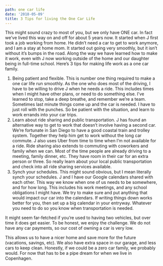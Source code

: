 ```yaml
---
path: one car life
date: '2018-05-09'
title: 3 Tips for living the One Car Life
---
```

This might sound crazy to most of you, but we only have ONE car.  In fact we’ve lived this way on and off for about 5 years now.  It started when J first took a job working from home.  He didn’t need a car to get to work anymore, and I am a stay at home mom.  It started out going very smoothly, but it isn’t without it’s bumps in the road.  Along the way we have learned how to make it work, even with J now working outside of the home and our daughter being in full-time school.  Here’s 3 tips for making life work as a one car family.



1. Being patient and flexible.  This is number one thing required to make a one car life run smoothly.  As the one who does most of the driving, I have to be willing to drive J when he needs a ride.  This includes times when I might have other plans, or need to do something else.  I’ve learned to stop, take a deep breathe, and remember we’re a team.  Sometimes last minute things come up and the car is needed.  I have to just roll with the punches.  So be patient with the situation, and learn to work errands into your car trips.
2. Learn about ride sharing and public transportation. J has found an alternative way to get to work that doesn’t involve having a second car.  We’re fortunate in San Diego to have a good coastal train and trolley system.  Together they help him get to work without the long car commute.  J also uses Uber from time to time when I’m not available for a ride.  Ride sharing also extends to commuting with coworkers and family when we can.  Most of the time people are already driving to a meeting, family dinner, etc.  They have room in their car for an extra person or three.  So really learn about your local public transportation and check into all ride sharing services available.
3. Synch your schedules. This might sound obvious, but I mean literally synch your schedules.  J and I have our Google calendars shared with each other.  This way we know when one of us needs to be somewhere, and for how long.  This includes his work meetings, and any school obligations I might have.  We try to make sure and put anything that would impact our car into the calendars. If writing things down works better for you, then set up a big calendar in your entryway. Whatever you need to do so you know when transportation is needed.



It might seem far-fetched if you’re used to having two vehicles, but over time it does get easier.  To be honest, we enjoy the challenge.  We do not have any car payments, so our cost of owning a car is very low. 

This allows us to have a nicer home and save more for the future (vacations, savings, etc).  We also have extra space in our garage, and less cars to keep clean.  Honestly, if we could be a zero car family, we probably would.  For now that has to be a pipe dream for when we live in Copenhagen.
